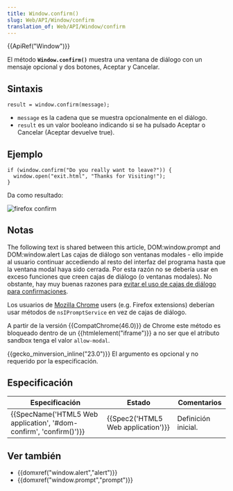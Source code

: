 ```yaml
---
title: Window.confirm()
slug: Web/API/Window/confirm
translation_of: Web/API/Window/confirm
---
```

{{ApiRef("Window")}}

El método **`Window.confirm()`** muestra una ventana de diálogo con un mensaje opcional y dos botones, Aceptar y Cancelar.

## Sintaxis

    result = window.confirm(message);

- `message` es la cadena que se muestra opcionalmente en el diálogo.
- `result` es un valor booleano indicando si se ha pulsado Aceptar o Cancelar (Aceptar devuelve true).

## Ejemplo

    if (window.confirm("Do you really want to leave?")) {
      window.open("exit.html", "Thanks for Visiting!");
    }

Da como resultado:

![firefox confirm](https://mdn.mozillademos.org/files/7163/firefoxcomfirmdialog_zpsf00ec381.png)

## Notas

The following text is shared between this article, DOM:window\.prompt and DOM:window\.alert Las cajas de diálogo son ventanas modales - ello impide al usuario continuar accediendo al resto del interfaz del programa hasta que la ventana modal haya sido cerrada. Por esta razón no se debería usar en exceso funciones que creen cajas de diálogo (o ventanas modales). No obstante, hay muy buenas razones para [evitar el uso de cajas de diálogo para confirmaciones](http://alistapart.com/article/neveruseawarning).

Los usuarios de [Mozilla Chrome](/en-US/Chrome "Chrome") users (e.g. Firefox extensions) deberían usar métodos de `nsIPromptService` en vez de cajas de diálogo.

A partir de la versión {{CompatChrome(46.0)}} de Chrome este método es bloqueado dentro de un {{htmlelement("iframe")}} a no ser que el atributo sandbox tenga el valor `allow-modal`.

{{gecko_minversion_inline("23.0")}} El argumento es opcional y no requerido por la especificación.

## Especificación

| Especificación                                                                           | Estado                                       | Comentarios         |
| ---------------------------------------------------------------------------------------- | -------------------------------------------- | ------------------- |
| {{SpecName('HTML5 Web application', '#dom-confirm', 'confirm()')}} | {{Spec2('HTML5 Web application')}} | Definición inicial. |

## Ver también

- {{domxref("window.alert","alert")}}
- {{domxref("window.prompt","prompt")}}
